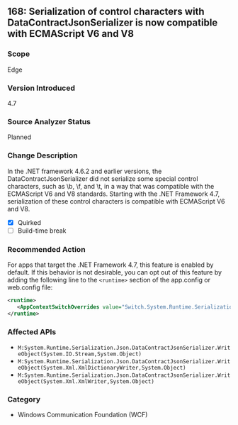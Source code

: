 ## 168: Serialization of control characters with DataContractJsonSerializer is now compatible with ECMAScript V6 and V8

### Scope
Edge

### Version Introduced
4.7

### Source Analyzer Status
Planned

### Change Description
In the .NET framework 4.6.2 and earlier versions, the DataContractJsonSerializer did not serialize some special control characters, such as \b, \f, and \t, in a way that was compatible with the ECMAScript V6 and V8 standards. Starting with the .NET Framework 4.7, serialization of these control characters is compatible with ECMAScript V6 and V8.

- [x] Quirked
- [ ] Build-time break

### Recommended Action
For apps that target the .NET Framework 4.7, this feature is enabled by default. If this behavior is not desirable, you can opt out of this feature by adding the following line to the `<runtime>` section of the app.config or web.config file:

   ```xml
   <runtime>
      <AppContextSwitchOverrides value="Switch.System.Runtime.Serialization.DoNotUseECMAScriptV6EscapeControlCharacter=false" />
   </runtime>
   ```   


### Affected APIs
* `M:System.Runtime.Serialization.Json.DataContractJsonSerializer.WriteObject(System.IO.Stream,System.Object)`
* `M:System.Runtime.Serialization.Json.DataContractJsonSerializer.WriteObject(System.Xml.XmlDictionaryWriter,System.Object)`
* `M:System.Runtime.Serialization.Json.DataContractJsonSerializer.WriteObject(System.Xml.XmlWriter,System.Object)`


### Category
* Windows Communication Foundation (WCF)